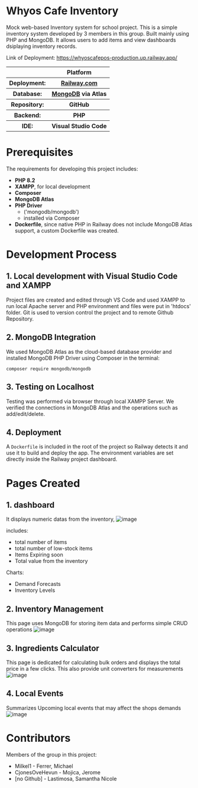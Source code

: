 # Whyos Cafe Inventory 
Mock web-based Inventory system for school project.
This is a simple inventory system developed by
3 members in this group. Built mainly using PHP and MongoDB.
It allows users to add items and view dashboards dsiplaying inventory records.

Link of Deployment:
https://whyoscafepos-production.up.railway.app/

<table>
  <tr>
    <th>
    </th>
    <th>
    Platform
    </th>
  </tr>
  <tr>
    <th>
    Deployment: 
    </th>
    <th>
    <a href="https://railway.com/">Railway.com</a>
    </th>
    
  </tr>
  <tr>
    <th>
    Database: 
    </th>
    <th>
    <a href="https://www.mongodb.com" >MongoDB</a> via Atlas
    </th>
  </tr>
  <tr>
    <th>
    Repository: 
    </th>
    <th>
    GitHub
    </th>
  </tr>
  <tr>
    <th>
    Backend: 
    </th>
    <th>
    PHP
    </th>
  </tr>
  <tr>
    <th>
    IDE: 
    </th>
    <th>
    Visual Studio Code
    </th>
  </tr>
</table>

# Prerequisites
The requirements for developing this project includes:
- **PHP 8.2**
- **XAMPP**, for local development
- **Composer**
- **MongoDB Atlas**
- **PHP Driver**
   - ('mongodb/mongodb')
   - installed via Composer
- **Dockerfile**, since native PHP in Railway does not include MongoDB Atlas support, a custom Dockerfile was created.

# Development Process
## 1. Local development with Visual Studio Code and XAMPP
Project files are created and edited through VS Code and used XAMPP to run local Apache server and PHP environment and files were put in 'htdocs' folder. Git is used to version control the project and to remote Github Repository.

## 2. MongoDB Integration
We used MongoDB Atlas as the cloud-based database provider and installed MongoDB PHP Driver using Composer in the terminal:
```
composer require mongodb/mongodb
```

## 3. Testing on Localhost
Testing was performed via browser through local XAMPP Server. We verified the connections in MongoDB Atlas and the operations such as add/edit/delete.

## 4. Deployment
A `Dockerfile` is included in the root of the project so Railway detects it and use it to build and deploy the app. The environment variables are set directly inside the Railway project dashboard.

# Pages Created
## 1. dashboard
It displays numeric datas from the inventory,
![image](https://github.com/user-attachments/assets/1da4913b-ac45-4ffc-b63d-9e9f8350aea7)


includes: 
- total number of items
- total number of low-stock items
- Items Expiring soon
- Total value from the inventory

Charts:
- Demand Forecasts
- Inventory Levels



## 2. Inventory Management
This page uses MongoDB for storing item data and performs simple CRUD operations
![image](https://github.com/user-attachments/assets/2f2bfa76-f12d-4536-a3db-6585265507cd)



## 3. Ingredients Calculator
This page is dedicated for calculating bulk orders and displays the total price in a few clicks. This also provide unit converters for measurements
![image](https://github.com/user-attachments/assets/84e25c63-a457-4e21-9985-3074477b4caf)



## 4. Local Events
Summarizes Upcoming local events that may affect the shops demands
![image](https://github.com/user-attachments/assets/0df79966-e517-4729-ae26-2c62d67cb2a0)

# Contributors
Members of the group in this project:
- Milkel1 - Ferrer, Michael
- CjonesOveHevun - Mojica, Jerome
- [no Github] - Lastimosa, Samantha Nicole 
